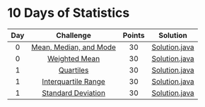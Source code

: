 # 10 Days of Statistics

| Day |                                                          Challenge                                                         | Points |                                                                                          Solution                                                                                         |
|:---:|:--------------------------------------------------------------------------------------------------------------------------:|:------:|:-----------------------------------------------------------------------------------------------------------------------------------------------------------------------------------------:|
|  0  | [Mean, Median, and Mode](https://www.hackerrank.com/challenges/s10-basic-statistics)                                       |   30   | [Solution.java](https://github.com/GIIRRII/myHackerRankSolutions/blob/master/10%20Days%20of%20Statistics/Day%200%20-%20Mean-%20Median%20and%20Mode/solution.java) 
|  0  | [Weighted Mean](https://www.hackerrank.com/challenges/s10-weighted-mean)                                                   |   30   | [Solution.java](https://github.com/GIIRRII/myHackerRankSolutions/blob/master/10%20Days%20of%20Statistics/Day%200-%20Weighted%20Mean/Solution.java)
|  1  | [Quartiles](https://www.hackerrank.com/challenges/s10-quartiles)                                                           |   30   | [Solution.java](https://github.com/GIIRRII/myHackerRankSolutions/blob/master/10%20Days%20of%20Statistics/Day%201-%20Quartiles/Solution.java)
|  1  | [Interquartile Range](https://www.hackerrank.com/challenges/s10-interquartile-range)                                       |   30   | [Solution.java](https://github.com/GIIRRII/myHackerRankSolutions/blob/master/10%20Days%20of%20Statistics/Day%201%20-%20Interquartile%20Range/Solution.java)
|  1  | [Standard Deviation](https://www.hackerrank.com/challenges/s10-standard-deviation)                                         |   30   | [Solution.java](https://github.com/GIIRRII/myHackerRankSolutions/blob/master/10%20Days%20of%20Statistics/Day%201-%20Standard%20Deviation/Solution.java)

